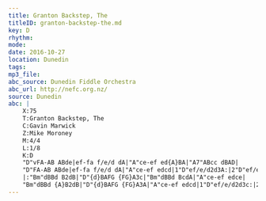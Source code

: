 ```yaml
---
title: Granton Backstep, The
titleID: granton-backstep-the.md
key: D
rhythm: 
mode:
date: 2016-10-27
location: Dunedin
tags:
mp3_file:
abc_source: Dunedin Fiddle Orchestra
abc_url: http://nefc.org.nz/
source: Dunedin
abc: |
    X:75
    T:Granton Backstep, The
    C:Gavin Marwick
    Z:Mike Moroney
    M:4/4
    L:1/8
    K:D
    "D"vFA-AB ABde|ef-fa f/e/d dA|"A"ce-ef ed{A}BA|"A7"ABcc dBAD|
    "D"FA-AB ABde|ef-fa f/e/d dA|"A"ce-ef edcd|1"D"ef/e/d2d3A:|2"D"ef/e/d2d3c|
    |:"Bm"dBBd B2dB|"D"{d}BAFG {FG}A3c|"Bm"dBBd BcdA|"A"ce-ef edce|
    "Bm"dBBd {A}B2dB|"D"{d}BAFG {FG}A3A|"A"ce-ef edcd|1"D"ef/e/d2d3c:|2"D"ef/e/d2d4|]
---
```

